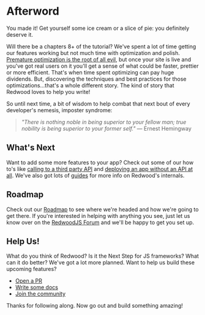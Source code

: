 
# Afterword

You made it! Get yourself some ice cream or a slice of pie: you definitely deserve it.

Will there be a chapters 8+ of the tutorial? We've spent a lot of time getting our features working but not much time with optimization and polish. [Premature optimization is the root of all evil](http://wiki.c2.com/?PrematureOptimization), but once your site is live and you've got real users on it you'll get a sense of what could be faster, prettier or more efficient. That's when time spent optimizing can pay huge dividends. But, discovering the techniques and best practices for those optimizations...that's a whole different story. The kind of story that Redwood loves to help you write!

So until next time, a bit of wisdom to help combat that next bout of every developer's nemesis, imposter syndrome:

> _"There is nothing noble in being superior to your fellow man; true nobility is being superior to your former self."_ — Ernest Hemingway

## What's Next

Want to add some more features to your app? Check out some of our how to's like [calling to a third party API](../how-to/using-a-third-party-api.md) and [deploying an app without an API at all](../how-to/disable-api-database.md). We've also got lots of [guides](https://redwoodjs.com/docs/index) for more info on Redwood's internals.

## Roadmap

Check out our [Roadmap](https://redwoodjs.com/roadmap) to see where we're headed and how we're going to get there. If you're interested in helping with anything you see, just let us know over on the [RedwoodJS Forum](https://community.redwoodjs.com/) and we'll be happy to get you set up.

## Help Us!

What do you think of Redwood? Is it the Next Step for JS frameworks? What can it do better? We've got a lot more planned. Want to help us build these upcoming features?

- [Open a PR](https://github.com/redwoodjs/redwood/pulls)
- [Write some docs](https://redwoodjs.com/docs/introduction)
- [Join the community](https://community.redwoodjs.com)

Thanks for following along. Now go out and build something amazing!

